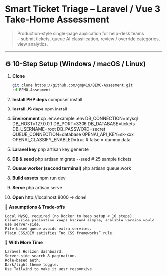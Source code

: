 # Smart Ticket Triage – Laravel / Vue 3 Take-Home Assessment

> Production-style single-page application for help-desk teams  
> – submit tickets, queue AI classification, review / override categories, view analytics.

---

## ⚙️ 10-Step Setup (Windows / macOS / Linux)

1. **Clone**  
   ```bash
   git clone https://github.com/gmp419/BEMO-Assesment.git
   cd BEMO-Assesment
   
2. **Install PHP deps**
   composer install

3. **Install JS deps**
   npm install

4. **Environment**
   cp .env.example .env
   DB_CONNECTION=mysql
   DB_HOST=127.0.0.1
   DB_PORT=3306
   DB_DATABASE=tickets
   DB_USERNAME=root
   DB_PASSWORD=secret
   QUEUE_CONNECTION=database
   OPENAI_API_KEY=sk-xxx
   OPENAI_CLASSIFY_ENABLED=true   # false = dummy data

5. **Laravel key**
   php artisan key:generate

6. **DB & seed**
   php artisan migrate --seed   # 25 sample tickets

7. **Queue worker (second terminal)**
   php artisan queue:work

8. **Build assets**
   npm run dev

9. **Serve**
   php artisan serve

10. **Open**
   http://localhost:8000 → done!

**🧪 Assumptions & Trade-offs**

    Local MySQL required (no Docker to keep setup < 10 steps).
    Client-side pagination keeps backend simple; scalable version would use server-side.
    File-based queue avoids extra services.
    Plain CSS/BEM satisfies “no CSS frameworks” rule.

**🚀 With More Time**

    Laravel Horizon dashboard.
    Server-side search & pagination.
    Role-based auth.
    Dark/light theme toggle.
    Use Tailwind to make it uesr responsive